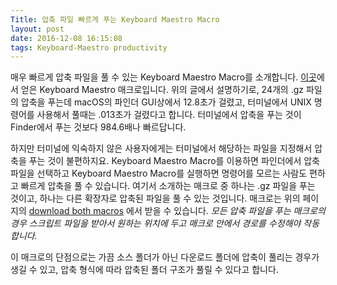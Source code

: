 ```yaml
---
Title: 압축 파일 빠르게 푸는 Keyboard Maestro Macro
layout: post
date: 2016-12-08 16:15:08
tags: Keyboard-Maestro productivity
---
```

매우 빠르게 압축 파일을 풀 수 있는 Keyboard Maestro Macro를 소개합니다. [이곳](http://robservatory.com/quickly-expand-compressed-files-in-finder/ "Quickly expand compressed files in Finder | The Robservatory")에서 얻은 Keyboard Maestro 매크로입니다. 위의 글에서 설명하기로, 24개의 .gz 파일의 압축을 푸는데 macOS의 파인더 GUI상에서 12.8초가 걸렸고, 터미널에서 UNIX 명령어를 사용해서 풀때는 .013초가 걸렸다고 합니다. 터미널에서 압축을 푸는 것이 Finder에서 푸는 것보다 984.6배나 빠르답니다.

하지만 터미널에 익숙하지 않은 사용자에게는 터미널에서 해당하는 파일을 지정해서 압축을 푸는 것이 불편하지요. Keyboard Maestro Macro를 이용하면 파인더에서 압축 파일을 선택하고 Keyboard Maestro Macro를 실행하면 명령어를 모르는 사람도 편하고 빠르게 압축을 풀 수 있습니다. 여기서 소개하는 매크로 중 하나는 .gz 파일을 푸는 것이고, 하나는 다른 확장자로 압축된 파일을 풀 수 있는 것입니다. 매크로는 위의 페이지의 [download both macros](http://robservatory.com/dlfiles/Finder_expansion_macros.zip)
에서 받을 수 있습니다. *모든 압축 파일을 푸는 매크로의 경우 스크립트 파일을 받아서 원하는 위치에 두고 매크로 안에서 경로를 수정해야 작동합니다.*

이 매크로의 단점으로는 가끔 소스 폴더가 아닌 다운로드 폴더에 압축이 풀리는 경우가 생길 수 있고, 압축 형식에 따라 압축된 폴더 구조가 풀릴 수 있다고 합니다.